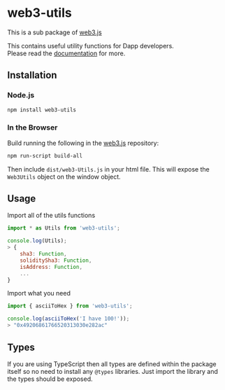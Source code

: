 # web3-utils

This is a sub package of [web3.js][repo]

This contains useful utility functions for Dapp developers.   
Please read the [documentation][docs] for more.

## Installation

### Node.js

```bash
npm install web3-utils
```

### In the Browser

Build running the following in the [web3.js][repo] repository:

```bash
npm run-script build-all
```

Then include `dist/web3-Utils.js` in your html file.
This will expose the `Web3Utils` object on the window object.


## Usage

Import all of the utils functions

```js
import * as Utils from 'web3-utils';

console.log(Utils);
> {
    sha3: Function,
    soliditySha3: Function,
    isAddress: Function,
    ...
}
```

Import what you need

```js
import { asciiToHex } from 'web3-utils';

console.log(asciiToHex('I have 100!'));
> "0x49206861766520313030e282ac"
```

## Types 

If you are using TypeScript then all types are defined within the package itself so no need
to install any `@types` libraries. Just import the library and the types should be exposed.  


[docs]: http://web3js.readthedocs.io/en/1.0/
[repo]: https://github.com/ethereum/web3.js
